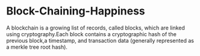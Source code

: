 # Block-Chaining-Happiness
A blockchain is a growing list of records, called blocks, which are linked using cryptography.Each block contains a cryptographic hash of the previous block,a timestamp, and transaction data (generally represented as a merkle tree root hash).
